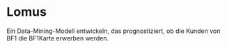 # Lomus
Ein Data-Mining-Modell entwickeln, das prognostiziert, ob die Kunden von BF1 die BF1Karte erwerben werden.
